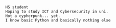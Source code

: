 	HS student
	Hoping to study ICT and Cybersecurity in uni.
	Not a cypherpunk... yet.
	I know basic Python and basically nothing else
<!---
Jizukiru/Jizukiru is a ✨ special ✨ repository because its `README.md` (this file) appears on your GitHub profile.
You can click the Preview link to take a look at your changes.
--->
